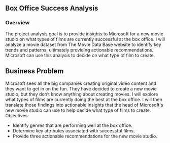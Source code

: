 ## Box Office Success Analysis

### Overview

The project analysis goal is to provide insights to Microsoft for a new movie studio on what types of films are currently successful at the box office. I will analyze a movie dataset from The Movie Data Base website to identify key trends and patterns, ultimately providing actionable recommendations. Microsoft can use this analysis to decide on what type of film to create.

## Business Problem

Microsoft sees all the big companies creating original video content and they want to get in on the fun. They have decided to create a new movie studio, but they don’t know anything about creating movies. I will explore what types of films are currently doing the best at the box office. I will then translate those findings into actionable insights that the head of Microsoft's new movie studio can use to help decide what type of films to create. Objectives:

- Identify genres that are performing well at the box office.
- Determine key attributes associated with successful films.
- Provide three actionable recommendations for the new movie studio.
